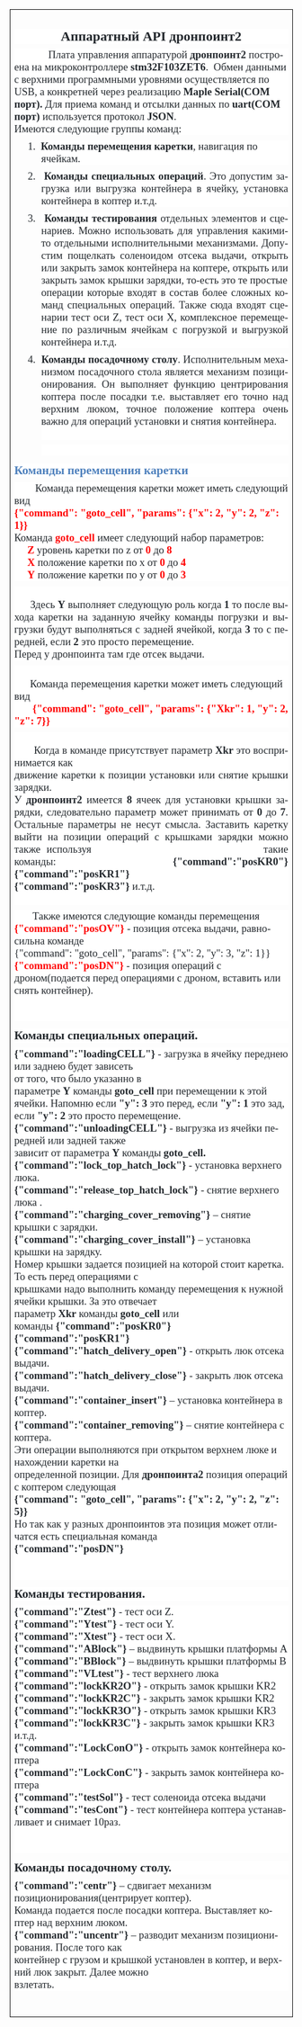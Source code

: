 <html xmlns:v="urn:schemas-microsoft-com:vml"
xmlns:o="urn:schemas-microsoft-com:office:office"
xmlns:w="urn:schemas-microsoft-com:office:word"
xmlns:m="http://schemas.microsoft.com/office/2004/12/omml"
xmlns="http://www.w3.org/TR/REC-html40">

<head>
<meta http-equiv=Content-Type content="text/html; charset=windows-1251">
<meta name=ProgId content=Word.Document>
<meta name=Generator content="Microsoft Word 12">
<meta name=Originator content="Microsoft Word 12">
<link rel=File-List href="tabl1.files/filelist.xml">
<!--[if gte mso 9]><xml>
 <o:DocumentProperties>
  <o:Author>BOBX</o:Author>
  <o:LastAuthor>BOBX</o:LastAuthor>
  <o:Revision>2</o:Revision>
  <o:TotalTime>27</o:TotalTime>
  <o:Created>2021-04-05T11:09:00Z</o:Created>
  <o:LastSaved>2021-04-05T11:09:00Z</o:LastSaved>
  <o:Pages>2</o:Pages>
  <o:Words>804</o:Words>
  <o:Characters>4583</o:Characters>
  <o:Lines>38</o:Lines>
  <o:Paragraphs>10</o:Paragraphs>
  <o:CharactersWithSpaces>5377</o:CharactersWithSpaces>
  <o:Version>12.00</o:Version>
 </o:DocumentProperties>
</xml><![endif]-->
<link rel=themeData href="tabl1.files/themedata.thmx">
<link rel=colorSchemeMapping href="tabl1.files/colorschememapping.xml">
<!--[if gte mso 9]><xml>
 <w:WordDocument>
  <w:TrackMoves>false</w:TrackMoves>
  <w:TrackFormatting/>
  <w:PunctuationKerning/>
  <w:ValidateAgainstSchemas/>
  <w:SaveIfXMLInvalid>false</w:SaveIfXMLInvalid>
  <w:IgnoreMixedContent>false</w:IgnoreMixedContent>
  <w:AlwaysShowPlaceholderText>false</w:AlwaysShowPlaceholderText>
  <w:DoNotPromoteQF/>
  <w:LidThemeOther>RU</w:LidThemeOther>
  <w:LidThemeAsian>X-NONE</w:LidThemeAsian>
  <w:LidThemeComplexScript>X-NONE</w:LidThemeComplexScript>
  <w:Compatibility>
   <w:BreakWrappedTables/>
   <w:SnapToGridInCell/>
   <w:WrapTextWithPunct/>
   <w:UseAsianBreakRules/>
   <w:DontGrowAutofit/>
   <w:SplitPgBreakAndParaMark/>
   <w:DontVertAlignCellWithSp/>
   <w:DontBreakConstrainedForcedTables/>
   <w:DontVertAlignInTxbx/>
   <w:Word11KerningPairs/>
   <w:CachedColBalance/>
  </w:Compatibility>
  <m:mathPr>
   <m:mathFont m:val="Cambria Math"/>
   <m:brkBin m:val="before"/>
   <m:brkBinSub m:val="&#45;-"/>
   <m:smallFrac m:val="off"/>
   <m:dispDef/>
   <m:lMargin m:val="0"/>
   <m:rMargin m:val="0"/>
   <m:defJc m:val="centerGroup"/>
   <m:wrapIndent m:val="1440"/>
   <m:intLim m:val="subSup"/>
   <m:naryLim m:val="undOvr"/>
  </m:mathPr></w:WordDocument>
</xml><![endif]--><!--[if gte mso 9]><xml>
 <w:LatentStyles DefLockedState="false" DefUnhideWhenUsed="true"
  DefSemiHidden="true" DefQFormat="false" DefPriority="99"
  LatentStyleCount="267">
  <w:LsdException Locked="false" Priority="0" SemiHidden="false"
   UnhideWhenUsed="false" QFormat="true" Name="Normal"/>
  <w:LsdException Locked="false" Priority="9" SemiHidden="false"
   UnhideWhenUsed="false" QFormat="true" Name="heading 1"/>
  <w:LsdException Locked="false" Priority="9" QFormat="true" Name="heading 2"/>
  <w:LsdException Locked="false" Priority="9" QFormat="true" Name="heading 3"/>
  <w:LsdException Locked="false" Priority="9" QFormat="true" Name="heading 4"/>
  <w:LsdException Locked="false" Priority="9" QFormat="true" Name="heading 5"/>
  <w:LsdException Locked="false" Priority="9" QFormat="true" Name="heading 6"/>
  <w:LsdException Locked="false" Priority="9" QFormat="true" Name="heading 7"/>
  <w:LsdException Locked="false" Priority="9" QFormat="true" Name="heading 8"/>
  <w:LsdException Locked="false" Priority="9" QFormat="true" Name="heading 9"/>
  <w:LsdException Locked="false" Priority="39" Name="toc 1"/>
  <w:LsdException Locked="false" Priority="39" Name="toc 2"/>
  <w:LsdException Locked="false" Priority="39" Name="toc 3"/>
  <w:LsdException Locked="false" Priority="39" Name="toc 4"/>
  <w:LsdException Locked="false" Priority="39" Name="toc 5"/>
  <w:LsdException Locked="false" Priority="39" Name="toc 6"/>
  <w:LsdException Locked="false" Priority="39" Name="toc 7"/>
  <w:LsdException Locked="false" Priority="39" Name="toc 8"/>
  <w:LsdException Locked="false" Priority="39" Name="toc 9"/>
  <w:LsdException Locked="false" Priority="35" QFormat="true" Name="caption"/>
  <w:LsdException Locked="false" Priority="10" SemiHidden="false"
   UnhideWhenUsed="false" QFormat="true" Name="Title"/>
  <w:LsdException Locked="false" Priority="1" Name="Default Paragraph Font"/>
  <w:LsdException Locked="false" Priority="11" SemiHidden="false"
   UnhideWhenUsed="false" QFormat="true" Name="Subtitle"/>
  <w:LsdException Locked="false" Priority="22" SemiHidden="false"
   UnhideWhenUsed="false" QFormat="true" Name="Strong"/>
  <w:LsdException Locked="false" Priority="20" SemiHidden="false"
   UnhideWhenUsed="false" QFormat="true" Name="Emphasis"/>
  <w:LsdException Locked="false" Priority="59" SemiHidden="false"
   UnhideWhenUsed="false" Name="Table Grid"/>
  <w:LsdException Locked="false" UnhideWhenUsed="false" Name="Placeholder Text"/>
  <w:LsdException Locked="false" Priority="1" SemiHidden="false"
   UnhideWhenUsed="false" QFormat="true" Name="No Spacing"/>
  <w:LsdException Locked="false" Priority="60" SemiHidden="false"
   UnhideWhenUsed="false" Name="Light Shading"/>
  <w:LsdException Locked="false" Priority="61" SemiHidden="false"
   UnhideWhenUsed="false" Name="Light List"/>
  <w:LsdException Locked="false" Priority="62" SemiHidden="false"
   UnhideWhenUsed="false" Name="Light Grid"/>
  <w:LsdException Locked="false" Priority="63" SemiHidden="false"
   UnhideWhenUsed="false" Name="Medium Shading 1"/>
  <w:LsdException Locked="false" Priority="64" SemiHidden="false"
   UnhideWhenUsed="false" Name="Medium Shading 2"/>
  <w:LsdException Locked="false" Priority="65" SemiHidden="false"
   UnhideWhenUsed="false" Name="Medium List 1"/>
  <w:LsdException Locked="false" Priority="66" SemiHidden="false"
   UnhideWhenUsed="false" Name="Medium List 2"/>
  <w:LsdException Locked="false" Priority="67" SemiHidden="false"
   UnhideWhenUsed="false" Name="Medium Grid 1"/>
  <w:LsdException Locked="false" Priority="68" SemiHidden="false"
   UnhideWhenUsed="false" Name="Medium Grid 2"/>
  <w:LsdException Locked="false" Priority="69" SemiHidden="false"
   UnhideWhenUsed="false" Name="Medium Grid 3"/>
  <w:LsdException Locked="false" Priority="70" SemiHidden="false"
   UnhideWhenUsed="false" Name="Dark List"/>
  <w:LsdException Locked="false" Priority="71" SemiHidden="false"
   UnhideWhenUsed="false" Name="Colorful Shading"/>
  <w:LsdException Locked="false" Priority="72" SemiHidden="false"
   UnhideWhenUsed="false" Name="Colorful List"/>
  <w:LsdException Locked="false" Priority="73" SemiHidden="false"
   UnhideWhenUsed="false" Name="Colorful Grid"/>
  <w:LsdException Locked="false" Priority="60" SemiHidden="false"
   UnhideWhenUsed="false" Name="Light Shading Accent 1"/>
  <w:LsdException Locked="false" Priority="61" SemiHidden="false"
   UnhideWhenUsed="false" Name="Light List Accent 1"/>
  <w:LsdException Locked="false" Priority="62" SemiHidden="false"
   UnhideWhenUsed="false" Name="Light Grid Accent 1"/>
  <w:LsdException Locked="false" Priority="63" SemiHidden="false"
   UnhideWhenUsed="false" Name="Medium Shading 1 Accent 1"/>
  <w:LsdException Locked="false" Priority="64" SemiHidden="false"
   UnhideWhenUsed="false" Name="Medium Shading 2 Accent 1"/>
  <w:LsdException Locked="false" Priority="65" SemiHidden="false"
   UnhideWhenUsed="false" Name="Medium List 1 Accent 1"/>
  <w:LsdException Locked="false" UnhideWhenUsed="false" Name="Revision"/>
  <w:LsdException Locked="false" Priority="34" SemiHidden="false"
   UnhideWhenUsed="false" QFormat="true" Name="List Paragraph"/>
  <w:LsdException Locked="false" Priority="29" SemiHidden="false"
   UnhideWhenUsed="false" QFormat="true" Name="Quote"/>
  <w:LsdException Locked="false" Priority="30" SemiHidden="false"
   UnhideWhenUsed="false" QFormat="true" Name="Intense Quote"/>
  <w:LsdException Locked="false" Priority="66" SemiHidden="false"
   UnhideWhenUsed="false" Name="Medium List 2 Accent 1"/>
  <w:LsdException Locked="false" Priority="67" SemiHidden="false"
   UnhideWhenUsed="false" Name="Medium Grid 1 Accent 1"/>
  <w:LsdException Locked="false" Priority="68" SemiHidden="false"
   UnhideWhenUsed="false" Name="Medium Grid 2 Accent 1"/>
  <w:LsdException Locked="false" Priority="69" SemiHidden="false"
   UnhideWhenUsed="false" Name="Medium Grid 3 Accent 1"/>
  <w:LsdException Locked="false" Priority="70" SemiHidden="false"
   UnhideWhenUsed="false" Name="Dark List Accent 1"/>
  <w:LsdException Locked="false" Priority="71" SemiHidden="false"
   UnhideWhenUsed="false" Name="Colorful Shading Accent 1"/>
  <w:LsdException Locked="false" Priority="72" SemiHidden="false"
   UnhideWhenUsed="false" Name="Colorful List Accent 1"/>
  <w:LsdException Locked="false" Priority="73" SemiHidden="false"
   UnhideWhenUsed="false" Name="Colorful Grid Accent 1"/>
  <w:LsdException Locked="false" Priority="60" SemiHidden="false"
   UnhideWhenUsed="false" Name="Light Shading Accent 2"/>
  <w:LsdException Locked="false" Priority="61" SemiHidden="false"
   UnhideWhenUsed="false" Name="Light List Accent 2"/>
  <w:LsdException Locked="false" Priority="62" SemiHidden="false"
   UnhideWhenUsed="false" Name="Light Grid Accent 2"/>
  <w:LsdException Locked="false" Priority="63" SemiHidden="false"
   UnhideWhenUsed="false" Name="Medium Shading 1 Accent 2"/>
  <w:LsdException Locked="false" Priority="64" SemiHidden="false"
   UnhideWhenUsed="false" Name="Medium Shading 2 Accent 2"/>
  <w:LsdException Locked="false" Priority="65" SemiHidden="false"
   UnhideWhenUsed="false" Name="Medium List 1 Accent 2"/>
  <w:LsdException Locked="false" Priority="66" SemiHidden="false"
   UnhideWhenUsed="false" Name="Medium List 2 Accent 2"/>
  <w:LsdException Locked="false" Priority="67" SemiHidden="false"
   UnhideWhenUsed="false" Name="Medium Grid 1 Accent 2"/>
  <w:LsdException Locked="false" Priority="68" SemiHidden="false"
   UnhideWhenUsed="false" Name="Medium Grid 2 Accent 2"/>
  <w:LsdException Locked="false" Priority="69" SemiHidden="false"
   UnhideWhenUsed="false" Name="Medium Grid 3 Accent 2"/>
  <w:LsdException Locked="false" Priority="70" SemiHidden="false"
   UnhideWhenUsed="false" Name="Dark List Accent 2"/>
  <w:LsdException Locked="false" Priority="71" SemiHidden="false"
   UnhideWhenUsed="false" Name="Colorful Shading Accent 2"/>
  <w:LsdException Locked="false" Priority="72" SemiHidden="false"
   UnhideWhenUsed="false" Name="Colorful List Accent 2"/>
  <w:LsdException Locked="false" Priority="73" SemiHidden="false"
   UnhideWhenUsed="false" Name="Colorful Grid Accent 2"/>
  <w:LsdException Locked="false" Priority="60" SemiHidden="false"
   UnhideWhenUsed="false" Name="Light Shading Accent 3"/>
  <w:LsdException Locked="false" Priority="61" SemiHidden="false"
   UnhideWhenUsed="false" Name="Light List Accent 3"/>
  <w:LsdException Locked="false" Priority="62" SemiHidden="false"
   UnhideWhenUsed="false" Name="Light Grid Accent 3"/>
  <w:LsdException Locked="false" Priority="63" SemiHidden="false"
   UnhideWhenUsed="false" Name="Medium Shading 1 Accent 3"/>
  <w:LsdException Locked="false" Priority="64" SemiHidden="false"
   UnhideWhenUsed="false" Name="Medium Shading 2 Accent 3"/>
  <w:LsdException Locked="false" Priority="65" SemiHidden="false"
   UnhideWhenUsed="false" Name="Medium List 1 Accent 3"/>
  <w:LsdException Locked="false" Priority="66" SemiHidden="false"
   UnhideWhenUsed="false" Name="Medium List 2 Accent 3"/>
  <w:LsdException Locked="false" Priority="67" SemiHidden="false"
   UnhideWhenUsed="false" Name="Medium Grid 1 Accent 3"/>
  <w:LsdException Locked="false" Priority="68" SemiHidden="false"
   UnhideWhenUsed="false" Name="Medium Grid 2 Accent 3"/>
  <w:LsdException Locked="false" Priority="69" SemiHidden="false"
   UnhideWhenUsed="false" Name="Medium Grid 3 Accent 3"/>
  <w:LsdException Locked="false" Priority="70" SemiHidden="false"
   UnhideWhenUsed="false" Name="Dark List Accent 3"/>
  <w:LsdException Locked="false" Priority="71" SemiHidden="false"
   UnhideWhenUsed="false" Name="Colorful Shading Accent 3"/>
  <w:LsdException Locked="false" Priority="72" SemiHidden="false"
   UnhideWhenUsed="false" Name="Colorful List Accent 3"/>
  <w:LsdException Locked="false" Priority="73" SemiHidden="false"
   UnhideWhenUsed="false" Name="Colorful Grid Accent 3"/>
  <w:LsdException Locked="false" Priority="60" SemiHidden="false"
   UnhideWhenUsed="false" Name="Light Shading Accent 4"/>
  <w:LsdException Locked="false" Priority="61" SemiHidden="false"
   UnhideWhenUsed="false" Name="Light List Accent 4"/>
  <w:LsdException Locked="false" Priority="62" SemiHidden="false"
   UnhideWhenUsed="false" Name="Light Grid Accent 4"/>
  <w:LsdException Locked="false" Priority="63" SemiHidden="false"
   UnhideWhenUsed="false" Name="Medium Shading 1 Accent 4"/>
  <w:LsdException Locked="false" Priority="64" SemiHidden="false"
   UnhideWhenUsed="false" Name="Medium Shading 2 Accent 4"/>
  <w:LsdException Locked="false" Priority="65" SemiHidden="false"
   UnhideWhenUsed="false" Name="Medium List 1 Accent 4"/>
  <w:LsdException Locked="false" Priority="66" SemiHidden="false"
   UnhideWhenUsed="false" Name="Medium List 2 Accent 4"/>
  <w:LsdException Locked="false" Priority="67" SemiHidden="false"
   UnhideWhenUsed="false" Name="Medium Grid 1 Accent 4"/>
  <w:LsdException Locked="false" Priority="68" SemiHidden="false"
   UnhideWhenUsed="false" Name="Medium Grid 2 Accent 4"/>
  <w:LsdException Locked="false" Priority="69" SemiHidden="false"
   UnhideWhenUsed="false" Name="Medium Grid 3 Accent 4"/>
  <w:LsdException Locked="false" Priority="70" SemiHidden="false"
   UnhideWhenUsed="false" Name="Dark List Accent 4"/>
  <w:LsdException Locked="false" Priority="71" SemiHidden="false"
   UnhideWhenUsed="false" Name="Colorful Shading Accent 4"/>
  <w:LsdException Locked="false" Priority="72" SemiHidden="false"
   UnhideWhenUsed="false" Name="Colorful List Accent 4"/>
  <w:LsdException Locked="false" Priority="73" SemiHidden="false"
   UnhideWhenUsed="false" Name="Colorful Grid Accent 4"/>
  <w:LsdException Locked="false" Priority="60" SemiHidden="false"
   UnhideWhenUsed="false" Name="Light Shading Accent 5"/>
  <w:LsdException Locked="false" Priority="61" SemiHidden="false"
   UnhideWhenUsed="false" Name="Light List Accent 5"/>
  <w:LsdException Locked="false" Priority="62" SemiHidden="false"
   UnhideWhenUsed="false" Name="Light Grid Accent 5"/>
  <w:LsdException Locked="false" Priority="63" SemiHidden="false"
   UnhideWhenUsed="false" Name="Medium Shading 1 Accent 5"/>
  <w:LsdException Locked="false" Priority="64" SemiHidden="false"
   UnhideWhenUsed="false" Name="Medium Shading 2 Accent 5"/>
  <w:LsdException Locked="false" Priority="65" SemiHidden="false"
   UnhideWhenUsed="false" Name="Medium List 1 Accent 5"/>
  <w:LsdException Locked="false" Priority="66" SemiHidden="false"
   UnhideWhenUsed="false" Name="Medium List 2 Accent 5"/>
  <w:LsdException Locked="false" Priority="67" SemiHidden="false"
   UnhideWhenUsed="false" Name="Medium Grid 1 Accent 5"/>
  <w:LsdException Locked="false" Priority="68" SemiHidden="false"
   UnhideWhenUsed="false" Name="Medium Grid 2 Accent 5"/>
  <w:LsdException Locked="false" Priority="69" SemiHidden="false"
   UnhideWhenUsed="false" Name="Medium Grid 3 Accent 5"/>
  <w:LsdException Locked="false" Priority="70" SemiHidden="false"
   UnhideWhenUsed="false" Name="Dark List Accent 5"/>
  <w:LsdException Locked="false" Priority="71" SemiHidden="false"
   UnhideWhenUsed="false" Name="Colorful Shading Accent 5"/>
  <w:LsdException Locked="false" Priority="72" SemiHidden="false"
   UnhideWhenUsed="false" Name="Colorful List Accent 5"/>
  <w:LsdException Locked="false" Priority="73" SemiHidden="false"
   UnhideWhenUsed="false" Name="Colorful Grid Accent 5"/>
  <w:LsdException Locked="false" Priority="60" SemiHidden="false"
   UnhideWhenUsed="false" Name="Light Shading Accent 6"/>
  <w:LsdException Locked="false" Priority="61" SemiHidden="false"
   UnhideWhenUsed="false" Name="Light List Accent 6"/>
  <w:LsdException Locked="false" Priority="62" SemiHidden="false"
   UnhideWhenUsed="false" Name="Light Grid Accent 6"/>
  <w:LsdException Locked="false" Priority="63" SemiHidden="false"
   UnhideWhenUsed="false" Name="Medium Shading 1 Accent 6"/>
  <w:LsdException Locked="false" Priority="64" SemiHidden="false"
   UnhideWhenUsed="false" Name="Medium Shading 2 Accent 6"/>
  <w:LsdException Locked="false" Priority="65" SemiHidden="false"
   UnhideWhenUsed="false" Name="Medium List 1 Accent 6"/>
  <w:LsdException Locked="false" Priority="66" SemiHidden="false"
   UnhideWhenUsed="false" Name="Medium List 2 Accent 6"/>
  <w:LsdException Locked="false" Priority="67" SemiHidden="false"
   UnhideWhenUsed="false" Name="Medium Grid 1 Accent 6"/>
  <w:LsdException Locked="false" Priority="68" SemiHidden="false"
   UnhideWhenUsed="false" Name="Medium Grid 2 Accent 6"/>
  <w:LsdException Locked="false" Priority="69" SemiHidden="false"
   UnhideWhenUsed="false" Name="Medium Grid 3 Accent 6"/>
  <w:LsdException Locked="false" Priority="70" SemiHidden="false"
   UnhideWhenUsed="false" Name="Dark List Accent 6"/>
  <w:LsdException Locked="false" Priority="71" SemiHidden="false"
   UnhideWhenUsed="false" Name="Colorful Shading Accent 6"/>
  <w:LsdException Locked="false" Priority="72" SemiHidden="false"
   UnhideWhenUsed="false" Name="Colorful List Accent 6"/>
  <w:LsdException Locked="false" Priority="73" SemiHidden="false"
   UnhideWhenUsed="false" Name="Colorful Grid Accent 6"/>
  <w:LsdException Locked="false" Priority="19" SemiHidden="false"
   UnhideWhenUsed="false" QFormat="true" Name="Subtle Emphasis"/>
  <w:LsdException Locked="false" Priority="21" SemiHidden="false"
   UnhideWhenUsed="false" QFormat="true" Name="Intense Emphasis"/>
  <w:LsdException Locked="false" Priority="31" SemiHidden="false"
   UnhideWhenUsed="false" QFormat="true" Name="Subtle Reference"/>
  <w:LsdException Locked="false" Priority="32" SemiHidden="false"
   UnhideWhenUsed="false" QFormat="true" Name="Intense Reference"/>
  <w:LsdException Locked="false" Priority="33" SemiHidden="false"
   UnhideWhenUsed="false" QFormat="true" Name="Book Title"/>
  <w:LsdException Locked="false" Priority="37" Name="Bibliography"/>
  <w:LsdException Locked="false" Priority="39" QFormat="true" Name="TOC Heading"/>
 </w:LatentStyles>
</xml><![endif]-->
<style>
<!--
 /* Font Definitions */
 @font-face
	{font-family:"Cambria Math";
	panose-1:2 4 5 3 5 4 6 3 2 4;
	mso-font-charset:204;
	mso-generic-font-family:roman;
	mso-font-pitch:variable;
	mso-font-signature:-536870145 1107305727 0 0 415 0;}
@font-face
	{font-family:Calibri;
	panose-1:2 15 5 2 2 2 4 3 2 4;
	mso-font-charset:204;
	mso-generic-font-family:swiss;
	mso-font-pitch:variable;
	mso-font-signature:-536870145 1073786111 1 0 415 0;}
@font-face
	{font-family:"Segoe UI";
	panose-1:2 11 5 2 4 2 4 2 2 3;
	mso-font-charset:204;
	mso-generic-font-family:swiss;
	mso-font-pitch:variable;
	mso-font-signature:-520084737 -1073683329 41 0 479 0;}
@font-face
	{font-family:"Calibri Light";
	panose-1:2 15 3 2 2 2 4 3 2 4;
	mso-font-charset:204;
	mso-generic-font-family:swiss;
	mso-font-pitch:variable;
	mso-font-signature:-1610611985 1073750139 0 0 415 0;}
 /* Style Definitions */
 p.MsoNormal, li.MsoNormal, div.MsoNormal
	{mso-style-unhide:no;
	mso-style-qformat:yes;
	mso-style-parent:"";
	margin-top:0cm;
	margin-right:0cm;
	margin-bottom:10.0pt;
	margin-left:0cm;
	line-height:115%;
	mso-pagination:widow-orphan;
	font-size:11.0pt;
	font-family:"Calibri","sans-serif";
	mso-ascii-font-family:Calibri;
	mso-ascii-theme-font:minor-latin;
	mso-fareast-font-family:Calibri;
	mso-fareast-theme-font:minor-latin;
	mso-hansi-font-family:Calibri;
	mso-hansi-theme-font:minor-latin;
	mso-bidi-font-family:"Times New Roman";
	mso-bidi-theme-font:minor-bidi;
	mso-fareast-language:EN-US;}
h2
	{mso-style-priority:9;
	mso-style-unhide:no;
	mso-style-qformat:yes;
	mso-style-link:"Заголовок 2 Знак";
	mso-margin-top-alt:auto;
	margin-right:0cm;
	mso-margin-bottom-alt:auto;
	margin-left:0cm;
	mso-pagination:widow-orphan;
	mso-outline-level:2;
	font-size:18.0pt;
	font-family:"Times New Roman","serif";
	mso-fareast-font-family:"Times New Roman";
	font-weight:bold;}
h3
	{mso-style-noshow:yes;
	mso-style-priority:9;
	mso-style-qformat:yes;
	mso-style-link:"Заголовок 3 Знак";
	mso-style-next:Обычный;
	margin-top:10.0pt;
	margin-right:0cm;
	margin-bottom:0cm;
	margin-left:0cm;
	margin-bottom:.0001pt;
	line-height:115%;
	mso-pagination:widow-orphan lines-together;
	page-break-after:avoid;
	mso-outline-level:3;
	font-size:11.0pt;
	font-family:"Cambria","serif";
	mso-ascii-font-family:Cambria;
	mso-ascii-theme-font:major-latin;
	mso-fareast-font-family:"Times New Roman";
	mso-fareast-theme-font:major-fareast;
	mso-hansi-font-family:Cambria;
	mso-hansi-theme-font:major-latin;
	mso-bidi-font-family:"Times New Roman";
	mso-bidi-theme-font:major-bidi;
	color:#4F81BD;
	mso-themecolor:accent1;
	mso-fareast-language:EN-US;
	font-weight:bold;}
p
	{mso-style-priority:99;
	mso-margin-top-alt:auto;
	margin-right:0cm;
	mso-margin-bottom-alt:auto;
	margin-left:0cm;
	mso-pagination:widow-orphan;
	font-size:12.0pt;
	font-family:"Times New Roman","serif";
	mso-fareast-font-family:"Times New Roman";}
span.2
	{mso-style-name:"Заголовок 2 Знак";
	mso-style-priority:9;
	mso-style-unhide:no;
	mso-style-locked:yes;
	mso-style-link:"Заголовок 2";
	mso-ansi-font-size:18.0pt;
	mso-bidi-font-size:18.0pt;
	font-family:"Times New Roman","serif";
	mso-ascii-font-family:"Times New Roman";
	mso-fareast-font-family:"Times New Roman";
	mso-hansi-font-family:"Times New Roman";
	mso-bidi-font-family:"Times New Roman";
	mso-fareast-language:RU;
	font-weight:bold;}
span.3
	{mso-style-name:"Заголовок 3 Знак";
	mso-style-noshow:yes;
	mso-style-priority:9;
	mso-style-unhide:no;
	mso-style-locked:yes;
	mso-style-link:"Заголовок 3";
	font-family:"Cambria","serif";
	mso-ascii-font-family:Cambria;
	mso-ascii-theme-font:major-latin;
	mso-fareast-font-family:"Times New Roman";
	mso-fareast-theme-font:major-fareast;
	mso-hansi-font-family:Cambria;
	mso-hansi-theme-font:major-latin;
	mso-bidi-font-family:"Times New Roman";
	mso-bidi-theme-font:major-bidi;
	color:#4F81BD;
	mso-themecolor:accent1;
	font-weight:bold;}
.MsoChpDefault
	{mso-style-type:export-only;
	mso-default-props:yes;
	mso-ascii-font-family:Calibri;
	mso-ascii-theme-font:minor-latin;
	mso-fareast-font-family:Calibri;
	mso-fareast-theme-font:minor-latin;
	mso-hansi-font-family:Calibri;
	mso-hansi-theme-font:minor-latin;
	mso-bidi-font-family:"Times New Roman";
	mso-bidi-theme-font:minor-bidi;
	mso-fareast-language:EN-US;}
.MsoPapDefault
	{mso-style-type:export-only;
	margin-bottom:10.0pt;
	line-height:115%;}
@page Section1
	{size:595.3pt 841.9pt;
	margin:14.2pt 14.2pt 14.2pt 14.2pt;
	mso-header-margin:35.45pt;
	mso-footer-margin:35.45pt;
	mso-paper-source:0;}
div.Section1
	{page:Section1;}
 /* List Definitions */
 @list l0
	{mso-list-id:480273959;
	mso-list-template-ids:-1887163578;}
@list l0:level1
	{mso-level-tab-stop:36.0pt;
	mso-level-number-position:left;
	text-indent:-18.0pt;}
@list l1
	{mso-list-id:1903176266;
	mso-list-template-ids:403056146;}
ol
	{margin-bottom:0cm;}
ul
	{margin-bottom:0cm;}
-->
</style>
<!--[if gte mso 10]>
<style>
 /* Style Definitions */
 table.MsoNormalTable
	{mso-style-name:"Обычная таблица";
	mso-tstyle-rowband-size:0;
	mso-tstyle-colband-size:0;
	mso-style-noshow:yes;
	mso-style-priority:99;
	mso-style-qformat:yes;
	mso-style-parent:"";
	mso-padding-alt:0cm 5.4pt 0cm 5.4pt;
	mso-para-margin-top:0cm;
	mso-para-margin-right:0cm;
	mso-para-margin-bottom:10.0pt;
	mso-para-margin-left:0cm;
	line-height:115%;
	mso-pagination:widow-orphan;
	font-size:11.0pt;
	font-family:"Calibri","sans-serif";
	mso-ascii-font-family:Calibri;
	mso-ascii-theme-font:minor-latin;
	mso-hansi-font-family:Calibri;
	mso-hansi-theme-font:minor-latin;
	mso-fareast-language:EN-US;}
</style>
<![endif]--><!--[if gte mso 9]><xml>
 <o:shapedefaults v:ext="edit" spidmax="3074"/>
</xml><![endif]--><!--[if gte mso 9]><xml>
 <o:shapelayout v:ext="edit">
  <o:idmap v:ext="edit" data="1"/>
 </o:shapelayout></xml><![endif]-->
</head>

<body lang=RU style='tab-interval:35.4pt'>

<div class=Section1>

<table class=MsoNormalTable border=1 cellspacing=0 cellpadding=0
 style='margin-left:11.05pt;border-collapse:collapse;border:none;mso-border-alt:
 solid windowtext .5pt;mso-padding-alt:0cm 5.4pt 0cm 5.4pt;mso-border-insideh:
 .5pt solid windowtext;mso-border-insidev:.5pt solid windowtext'>
 <tr style='mso-yfti-irow:0;mso-yfti-firstrow:yes;mso-yfti-lastrow:yes;
  height:682.35pt'>
  <td width=737 valign=top style='width:442.25pt;border:solid windowtext 1.0pt;
  mso-border-alt:solid windowtext .5pt;padding:0cm 5.4pt 0cm 5.4pt;height:682.35pt'>
  <h2 align=center style='margin-bottom:6.6pt;text-align:center;background:
  white'><span style='font-family:"Calibri Light","sans-serif";mso-bidi-font-family:
  "Segoe UI";color:#24292E'>Аппаратный API дронпоинт2<o:p></o:p></span></h2>
  <p style='margin-top:0cm;margin-right:0cm;margin-bottom:6.6pt;margin-left:
  0cm;text-align:justify;background:white;box-sizing: border-box;font-variant-ligatures: normal;
  font-variant-caps: normal;orphans: 2;text-align:start;widows: 2;-webkit-text-stroke-width: 0px;
  text-decoration-thickness: initial;text-decoration-style: initial;text-decoration-color: initial;
  word-spacing:0px'><span style='font-size:14.0pt;font-family:"Calibri Light","sans-serif";
  mso-bidi-font-family:"Segoe UI";color:#24292E'><span
  style='mso-spacerun:yes'>             </span>Плата управления аппаратурой&nbsp;<strong
  style='box-sizing: border-box'><span style='font-family:"Calibri Light","sans-serif";
  mso-bidi-font-family:"Segoe UI"'>дронпоинт2</span></strong>&nbsp;построена на
  микроконтроллере <strong><span style='font-family:"Calibri Light","sans-serif";
  mso-bidi-font-family:"Segoe UI"'>stm32F103ZET6</span></strong>. <span
  style='mso-spacerun:yes'> </span>Обмен данными с верхними программными
  уровнями осуществляется по USB, а конкретней через реализацию&nbsp;<strong
  style='box-sizing: border-box'><span style='font-family:"Calibri Light","sans-serif";
  mso-bidi-font-family:"Segoe UI"'>Maple Serial(COM порт).</span></strong>&nbsp;Для
  приема команд и отсылки данных по&nbsp;<strong style='box-sizing: border-box'><span
  style='font-family:"Calibri Light","sans-serif";mso-bidi-font-family:"Segoe UI"'>uart(COM
  порт)</span></strong>&nbsp;используется протокол&nbsp;<strong
  style='box-sizing: border-box'><span style='font-family:"Calibri Light","sans-serif";
  mso-bidi-font-family:"Segoe UI"'>JSON</span></strong>.<br style='box-sizing: border-box'>
  Имеются следующие группы команд:<o:p></o:p></span></p>
  <p style='margin-top:6.6pt;margin-right:0cm;margin-bottom:6.6pt;margin-left:
  36.0pt;text-indent:-18.0pt;mso-list:l1 level1 lfo2;tab-stops:list 36.0pt;
  background:white;box-sizing: border-box'><![if !supportLists]><span
  style='font-size:14.0pt;font-family:"Calibri Light","sans-serif";mso-fareast-font-family:
  "Calibri Light";mso-bidi-font-family:"Calibri Light";color:#24292E'><span
  style='mso-list:Ignore'>1.<span style='font:7.0pt "Times New Roman"'>&nbsp;&nbsp;&nbsp;
  </span></span></span><![endif]><strong style='box-sizing: border-box'><span
  style='font-size:14.0pt;font-family:"Calibri Light","sans-serif";mso-bidi-font-family:
  "Segoe UI";color:#24292E'>Команды перемещения каретки</span></strong><span
  style='font-size:14.0pt;font-family:"Calibri Light","sans-serif";mso-bidi-font-family:
  "Segoe UI";color:#24292E'>, навигация по ячейкам.<o:p></o:p></span></p>
  <p style='margin-top:6.6pt;margin-right:0cm;margin-bottom:6.6pt;margin-left:
  36.0pt;text-align:justify;text-indent:-18.0pt;mso-list:l1 level1 lfo2;
  tab-stops:list 36.0pt;background:white;box-sizing: border-box'><![if !supportLists]><span
  style='font-size:14.0pt;font-family:"Calibri Light","sans-serif";mso-fareast-font-family:
  "Calibri Light";mso-bidi-font-family:"Calibri Light";color:#24292E'><span
  style='mso-list:Ignore'>2.<span style='font:7.0pt "Times New Roman"'>&nbsp;&nbsp;&nbsp;
  </span></span></span><![endif]><strong style='box-sizing: border-box'><span
  style='font-size:14.0pt;font-family:"Calibri Light","sans-serif";mso-bidi-font-family:
  "Segoe UI";color:#24292E'>Команды специальных операций</span></strong><span
  style='font-size:14.0pt;font-family:"Calibri Light","sans-serif";mso-bidi-font-family:
  "Segoe UI";color:#24292E'>. Это допустим загрузка или выгрузка контейнера в ячейку,
  установка контейнера в коптер и.т.д.<o:p></o:p></span></p>
  <p style='margin-top:6.6pt;margin-right:0cm;margin-bottom:6.6pt;margin-left:
  36.0pt;text-align:justify;text-indent:-18.0pt;mso-list:l1 level1 lfo2;
  tab-stops:list 36.0pt;background:white;box-sizing: border-box'><![if !supportLists]><span
  style='font-size:14.0pt;font-family:"Calibri Light","sans-serif";mso-fareast-font-family:
  "Calibri Light";mso-bidi-font-family:"Calibri Light";color:#24292E'><span
  style='mso-list:Ignore'>3.<span style='font:7.0pt "Times New Roman"'>&nbsp;&nbsp;&nbsp;
  </span></span></span><![endif]><strong style='box-sizing: border-box'><span
  style='font-size:14.0pt;font-family:"Calibri Light","sans-serif";mso-bidi-font-family:
  "Segoe UI";color:#24292E'>Команды тестирования</span></strong><span
  style='font-size:14.0pt;font-family:"Calibri Light","sans-serif";mso-bidi-font-family:
  "Segoe UI";color:#24292E'>&nbsp;отдельных элементов и сценариев. Можно
  использовать для управления какими-то отдельными исполнительными механизмами.
  Допустим пощелкать соленоидом отсека выдачи, открыть или закрыть замок
  контейнера на коптере, открыть или закрыть замок крышки зарядки, то-есть это
  те простые<br style='box-sizing: border-box'>
  операции которые входят в состав более сложных команд специальных операций. Также
  сюда входят сценарии тест оси Z, тест оси X, комплексное перемещение по различным
  ячейкам с погрузкой и выгрузкой контейнера и.т.д.<o:p></o:p></span></p>
  <p style='margin-top:6.6pt;margin-right:0cm;margin-bottom:6.6pt;margin-left:
  36.0pt;text-align:justify;text-indent:-18.0pt;mso-list:l1 level1 lfo2;
  tab-stops:list 36.0pt;background:white;box-sizing: border-box'><![if !supportLists]><span
  style='font-size:14.0pt;font-family:"Calibri Light","sans-serif";mso-fareast-font-family:
  "Calibri Light";mso-bidi-font-family:"Calibri Light";color:#24292E'><span
  style='mso-list:Ignore'>4.<span style='font:7.0pt "Times New Roman"'>&nbsp;&nbsp;&nbsp;
  </span></span></span><![endif]><strong style='box-sizing: border-box'><span
  style='font-size:14.0pt;font-family:"Calibri Light","sans-serif";mso-bidi-font-family:
  "Segoe UI";color:#24292E'>Команды посадочному столу</span></strong><span
  style='font-size:14.0pt;font-family:"Calibri Light","sans-serif";mso-bidi-font-family:
  "Segoe UI";color:#24292E'>. Исполнительным механизмом посадочного стола является
  механизм позиционирования. Он выполняет функцию центрирования коптера после
  посадки т.е. выставляет его точно над верхним люком, точное положение коптера
  очень важно для операций установки и снятия контейнера.<br style='mso-special-character:
  line-break;box-sizing: border-box'>
  <![if !supportLineBreakNewLine]><br style='mso-special-character:line-break'>
  <![endif]><o:p></o:p></span></p>
  <p align=center style='margin-top:6.6pt;margin-right:0cm;margin-bottom:6.6pt;
  margin-left:36.0pt;text-align:center;background:white;box-sizing: border-box'><span
  style='font-size:6.5pt;font-family:"Calibri Light","sans-serif";mso-bidi-font-family:
  "Segoe UI";color:#24292E'><br style='mso-special-character:line-break'>
  <![if !supportLineBreakNewLine]><br style='mso-special-character:line-break'>
  <![endif]></span><span style='font-size:16.0pt;font-family:"Calibri Light","sans-serif";
  mso-bidi-font-family:"Segoe UI";color:#24292E'><o:p></o:p></span></p>
  <h3 align=center style='margin-top:9.95pt;margin-right:0cm;margin-bottom:
  6.6pt;margin-left:0cm;text-align:center;background:white;box-sizing: border-box;
  font-variant-ligatures: normal;font-variant-caps: normal;orphans: 2;
  text-align:start;widows: 2;-webkit-text-stroke-width: 0px;text-decoration-thickness: initial;
  text-decoration-style: initial;text-decoration-color: initial;word-spacing:
  0px'><span style='font-size:16.0pt;line-height:115%;font-family:"Calibri Light","sans-serif";
  mso-bidi-font-family:"Segoe UI"'>Команды перемещения каретки<o:p></o:p></span></h3>
  <p style='margin-top:0cm;margin-right:0cm;margin-bottom:6.6pt;margin-left:
  0cm;background:white;box-sizing: border-box;font-variant-ligatures: normal;
  font-variant-caps: normal;orphans: 2;text-align:start;widows: 2;-webkit-text-stroke-width: 0px;
  text-decoration-thickness: initial;text-decoration-style: initial;text-decoration-color: initial;
  word-spacing:0px'><span style='font-size:14.0pt;font-family:"Calibri Light","sans-serif";
  mso-bidi-font-family:"Segoe UI";color:#24292E'><span
  style='mso-spacerun:yes'>        </span>Команда перемещения каретки может
  иметь следующий вид<br style='box-sizing: border-box'>
  </span><strong style='box-sizing: border-box'><span style='font-size:14.0pt;
  font-family:"Calibri Light","sans-serif";mso-bidi-font-family:"Segoe UI";
  color:red'>{&quot;command&quot;: &quot;goto_cell&quot;, &quot;params&quot;:
  {&quot;x&quot;: 2, &quot;y&quot;: 2, &quot;z&quot;: 1}}</span></strong><span
  style='font-size:14.0pt;font-family:"Calibri Light","sans-serif";mso-bidi-font-family:
  "Segoe UI";color:#24292E'><br style='box-sizing: border-box'>
  Команда&nbsp;</span><strong style='box-sizing: border-box'><span
  style='font-size:14.0pt;font-family:"Calibri Light","sans-serif";mso-bidi-font-family:
  "Segoe UI";color:red'>goto_cell</span></strong><span style='font-size:14.0pt;
  font-family:"Calibri Light","sans-serif";mso-bidi-font-family:"Segoe UI";
  color:#24292E'>&nbsp;имеет следующий набор параметров:<br style='box-sizing: border-box'>
  <strong style='box-sizing: border-box'><span style='font-family:"Calibri Light","sans-serif";
  mso-bidi-font-family:"Segoe UI"'><span style='mso-spacerun:yes'>     </span></span></strong></span><strong><span
  style='font-size:14.0pt;font-family:"Calibri Light","sans-serif";mso-bidi-font-family:
  "Segoe UI";color:red'>Z</span></strong><span style='font-size:14.0pt;
  font-family:"Calibri Light","sans-serif";mso-bidi-font-family:"Segoe UI";
  color:#24292E'>&nbsp;уровень каретки по z от&nbsp;</span><strong
  style='box-sizing: border-box'><span style='font-size:14.0pt;font-family:
  "Calibri Light","sans-serif";mso-bidi-font-family:"Segoe UI";color:red'>0</span></strong><span
  style='font-size:14.0pt;font-family:"Calibri Light","sans-serif";mso-bidi-font-family:
  "Segoe UI";color:#24292E'>&nbsp;до&nbsp;</span><strong style='box-sizing: border-box'><span
  style='font-size:14.0pt;font-family:"Calibri Light","sans-serif";mso-bidi-font-family:
  "Segoe UI";color:red'>8</span></strong><span style='font-size:14.0pt;
  font-family:"Calibri Light","sans-serif";mso-bidi-font-family:"Segoe UI";
  color:#24292E'><br style='box-sizing: border-box'>
  <strong style='box-sizing: border-box'><span style='font-family:"Calibri Light","sans-serif";
  mso-bidi-font-family:"Segoe UI"'><span style='mso-spacerun:yes'>     </span></span></strong></span><strong><span
  style='font-size:14.0pt;font-family:"Calibri Light","sans-serif";mso-bidi-font-family:
  "Segoe UI";color:red'>X</span></strong><span style='font-size:14.0pt;
  font-family:"Calibri Light","sans-serif";mso-bidi-font-family:"Segoe UI";
  color:#24292E'>&nbsp;положение каретки по x от&nbsp;</span><strong
  style='box-sizing: border-box'><span style='font-size:14.0pt;font-family:
  "Calibri Light","sans-serif";mso-bidi-font-family:"Segoe UI";color:red'>0</span></strong><span
  style='font-size:14.0pt;font-family:"Calibri Light","sans-serif";mso-bidi-font-family:
  "Segoe UI";color:#24292E'>&nbsp;до&nbsp;</span><strong style='box-sizing: border-box'><span
  style='font-size:14.0pt;font-family:"Calibri Light","sans-serif";mso-bidi-font-family:
  "Segoe UI";color:red'>4</span></strong><span style='font-size:14.0pt;
  font-family:"Calibri Light","sans-serif";mso-bidi-font-family:"Segoe UI";
  color:#24292E'><br style='box-sizing: border-box'>
  <strong style='box-sizing: border-box'><span style='font-family:"Calibri Light","sans-serif";
  mso-bidi-font-family:"Segoe UI"'><span style='mso-spacerun:yes'>     </span></span></strong></span><strong><span
  style='font-size:14.0pt;font-family:"Calibri Light","sans-serif";mso-bidi-font-family:
  "Segoe UI";color:red'>Y</span></strong><span style='font-size:14.0pt;
  font-family:"Calibri Light","sans-serif";mso-bidi-font-family:"Segoe UI";
  color:#24292E'>&nbsp;положение каретки по y от&nbsp;</span><strong
  style='box-sizing: border-box'><span style='font-size:14.0pt;font-family:
  "Calibri Light","sans-serif";mso-bidi-font-family:"Segoe UI";color:red'>0</span></strong><span
  style='font-size:14.0pt;font-family:"Calibri Light","sans-serif";mso-bidi-font-family:
  "Segoe UI";color:#24292E'>&nbsp;до&nbsp;</span><strong style='box-sizing: border-box'><span
  style='font-size:14.0pt;font-family:"Calibri Light","sans-serif";mso-bidi-font-family:
  "Segoe UI";color:red'>3</span></strong><strong><span style='font-size:14.0pt;
  font-family:"Calibri Light","sans-serif";mso-bidi-font-family:"Segoe UI";
  color:#24292E'><o:p></o:p></span></strong></p>
  <p style='margin-top:0cm;margin-right:0cm;margin-bottom:6.6pt;margin-left:
  0cm;text-align:justify;background:white'><span style='font-size:14.0pt;
  font-family:"Calibri Light","sans-serif";mso-bidi-font-family:"Segoe UI";
  color:#24292E'><br>
  <span style='mso-spacerun:yes'>      </span>Здесь&nbsp;<strong
  style='box-sizing: border-box'><span style='font-family:"Calibri Light","sans-serif";
  mso-bidi-font-family:"Segoe UI"'>Y</span></strong>&nbsp;выполняет следующую
  роль когда&nbsp;<strong style='box-sizing: border-box'><span
  style='font-family:"Calibri Light","sans-serif";mso-bidi-font-family:"Segoe UI"'>1</span></strong>&nbsp;то
  после выхода каретки на заданную ячейку команды погрузки и выгрузки будут
  выполняться с задней ячейкой, когда <strong><span style='font-family:"Calibri Light","sans-serif";
  mso-bidi-font-family:"Segoe UI"'>3</span></strong>&nbsp;то с передней, если&nbsp;<strong
  style='box-sizing: border-box'><span style='font-family:"Calibri Light","sans-serif";
  mso-bidi-font-family:"Segoe UI"'>2</span></strong>&nbsp;это просто
  перемещение.<br style='box-sizing: border-box'>
  Перед у дронпоинта там где отсек выдачи.<o:p></o:p></span></p>
  <p style='margin-top:0cm;margin-right:0cm;margin-bottom:6.6pt;margin-left:
  0cm;background:white'><span style='font-size:14.0pt;font-family:"Calibri Light","sans-serif";
  mso-bidi-font-family:"Segoe UI";color:#24292E'><br>
  <span style='mso-spacerun:yes'>      </span>Команда перемещения каретки может
  иметь следующий вид<br style='box-sizing: border-box'>
  <strong style='box-sizing: border-box'><span style='font-family:"Calibri Light","sans-serif";
  mso-bidi-font-family:"Segoe UI"'><span style='mso-spacerun:yes'>      
  </span></span></strong></span><strong><span style='font-size:14.0pt;
  font-family:"Calibri Light","sans-serif";mso-bidi-font-family:"Segoe UI";
  color:red'>{&quot;command&quot;: &quot;goto_cell&quot;, &quot;params&quot;:
  {&quot;Xkr&quot;: 1, &quot;y&quot;: 2, &quot;z&quot;: 7}}<o:p></o:p></span></strong></p>
  <p style='margin-top:0cm;margin-right:0cm;margin-bottom:6.6pt;margin-left:
  0cm;text-align:justify;background:white'><span style='font-size:14.0pt;
  font-family:"Calibri Light","sans-serif";mso-bidi-font-family:"Segoe UI";
  color:#24292E'><br>
  <span style='mso-spacerun:yes'>       </span>Когда в команде присутствует
  параметр&nbsp;<strong style='box-sizing: border-box'><span style='font-family:
  "Calibri Light","sans-serif";mso-bidi-font-family:"Segoe UI"'>Xkr</span></strong>&nbsp;это
  воспринимается как<br style='box-sizing: border-box'>
  движение каретки к позиции установки или снятие крышки зарядки.<br
  style='box-sizing: border-box'>
  У&nbsp;<strong style='box-sizing: border-box'><span style='font-family:"Calibri Light","sans-serif";
  mso-bidi-font-family:"Segoe UI"'>дронпоинт2</span></strong>&nbsp;имеется&nbsp;<strong
  style='box-sizing: border-box'><span style='font-family:"Calibri Light","sans-serif";
  mso-bidi-font-family:"Segoe UI"'>8</span></strong>&nbsp;ячеек для установки
  крышки зарядки, следовательно параметр может принимать от&nbsp;<strong
  style='box-sizing: border-box'><span style='font-family:"Calibri Light","sans-serif";
  mso-bidi-font-family:"Segoe UI"'>0</span></strong>&nbsp;до&nbsp;<strong
  style='box-sizing: border-box'><span style='font-family:"Calibri Light","sans-serif";
  mso-bidi-font-family:"Segoe UI"'>7</span></strong>. Остальные параметры не
  несут смысла. Заставить каретку выйти на позиции операций с крышками зарядки
  можно также используя<span
  style='mso-spacerun:yes'>                           </span><span
  style='mso-spacerun:yes'> </span>такие команды:&nbsp;<strong
  style='box-sizing: border-box'><span style='font-family:"Calibri Light","sans-serif";
  mso-bidi-font-family:"Segoe UI"'>{&quot;command&quot;:&quot;posKR0&quot;} {&quot;command&quot;:&quot;posKR1&quot;}</span></strong><br
  style='box-sizing: border-box'>
  <strong style='box-sizing: border-box'><span style='font-family:"Calibri Light","sans-serif";
  mso-bidi-font-family:"Segoe UI"'>{&quot;command&quot;:&quot;posKR3&quot;}</span></strong>&nbsp;и.т.д.<br
  style='mso-special-character:line-break;box-sizing: border-box'>
  <![if !supportLineBreakNewLine]><br style='mso-special-character:line-break'>
  <![endif]><o:p></o:p></span></p>
  <p style='margin-top:0cm;margin-right:0cm;margin-bottom:6.6pt;margin-left:
  0cm;background:white'><span style='font-size:14.0pt;font-family:"Calibri Light","sans-serif";
  mso-bidi-font-family:"Segoe UI";color:#24292E'><span
  style='mso-spacerun:yes'>       </span>Также имеются следующие команды
  перемещения<br style='box-sizing: border-box'>
  </span><strong style='box-sizing: border-box'><span style='font-size:14.0pt;
  font-family:"Calibri Light","sans-serif";mso-bidi-font-family:"Segoe UI";
  color:red'>{&quot;command&quot;:&quot;posOV&quot;}</span></strong><span
  style='font-size:14.0pt;font-family:"Calibri Light","sans-serif";mso-bidi-font-family:
  "Segoe UI";color:#24292E'>&nbsp;- позиция отсека выдачи, равносильна команде<br
  style='box-sizing: border-box'>
  {&quot;command&quot;: &quot;goto_cell&quot;, &quot;params&quot;:
  {&quot;x&quot;: 2, &quot;y&quot;: 3, &quot;z&quot;: 1}}<br style='box-sizing: border-box'>
  </span><strong style='box-sizing: border-box'><span style='font-size:14.0pt;
  font-family:"Calibri Light","sans-serif";mso-bidi-font-family:"Segoe UI";
  color:red'>{&quot;command&quot;:&quot;posDN&quot;}</span></strong><span
  style='font-size:14.0pt;font-family:"Calibri Light","sans-serif";mso-bidi-font-family:
  "Segoe UI";color:#24292E'>&nbsp;- позиция операций с дроном(подается перед
  операциями с дроном, вставить или снять контейнер).<br style='box-sizing: border-box'>
  <br style='mso-special-character:line-break;box-sizing: border-box'>
  <![if !supportLineBreakNewLine]><br style='mso-special-character:line-break'>
  <![endif]><o:p></o:p></span></p>
  <h3 align=center style='margin-top:9.95pt;margin-right:0cm;margin-bottom:
  6.6pt;margin-left:0cm;text-align:center;background:white;box-sizing: border-box;
  font-variant-ligatures: normal;font-variant-caps: normal;orphans: 2;
  text-align:start;widows: 2;-webkit-text-stroke-width: 0px;text-decoration-thickness: initial;
  text-decoration-style: initial;text-decoration-color: initial;word-spacing:
  0px'><span style='font-size:16.0pt;line-height:115%;font-family:"Calibri Light","sans-serif";
  mso-bidi-font-family:"Segoe UI";color:#24292E'>Команды специальных операций.<o:p></o:p></span></h3>
  <p style='margin-top:0cm;margin-right:0cm;margin-bottom:6.6pt;margin-left:
  0cm;background:white;box-sizing: border-box;font-variant-ligatures: normal;
  font-variant-caps: normal;orphans: 2;text-align:start;widows: 2;-webkit-text-stroke-width: 0px;
  text-decoration-thickness: initial;text-decoration-style: initial;text-decoration-color: initial;
  word-spacing:0px'><strong style='box-sizing: border-box'><span
  style='font-size:14.0pt;font-family:"Calibri Light","sans-serif";mso-bidi-font-family:
  "Segoe UI";color:#24292E'>{&quot;command&quot;:&quot;loadingCELL&quot;}</span></strong><span
  style='font-size:14.0pt;font-family:"Calibri Light","sans-serif";mso-bidi-font-family:
  "Segoe UI";color:#24292E'>&nbsp;- загрузка в ячейку переднею или заднею будет
  зависеть<br style='box-sizing: border-box'>
  от того, что было указанно в параметре&nbsp;<strong style='box-sizing: border-box'><span
  style='font-family:"Calibri Light","sans-serif";mso-bidi-font-family:"Segoe UI"'>Y</span></strong>&nbsp;команды&nbsp;<strong
  style='box-sizing: border-box'><span style='font-family:"Calibri Light","sans-serif";
  mso-bidi-font-family:"Segoe UI"'>goto_cell</span></strong>&nbsp;при
  перемещении к этой ячейки. Напомню если&nbsp;<strong style='box-sizing: border-box'><span
  style='font-family:"Calibri Light","sans-serif";mso-bidi-font-family:"Segoe UI"'>&quot;y&quot;:
  3</span></strong>&nbsp;это перед, если&nbsp;<strong style='box-sizing: border-box'><span
  style='font-family:"Calibri Light","sans-serif";mso-bidi-font-family:"Segoe UI"'>&quot;y&quot;:
  1</span></strong>&nbsp;это зад, если&nbsp;<strong style='box-sizing: border-box'><span
  style='font-family:"Calibri Light","sans-serif";mso-bidi-font-family:"Segoe UI"'>&quot;y&quot;:
  2</span></strong>&nbsp;это просто перемещение.<br style='box-sizing: border-box'>
  <strong style='box-sizing: border-box'><span style='font-family:"Calibri Light","sans-serif";
  mso-bidi-font-family:"Segoe UI"'>{&quot;command&quot;:&quot;unloadingCELL&quot;}</span></strong>&nbsp;-
  выгрузка из ячейки передней или задней также<br style='box-sizing: border-box'>
  зависит от параметра&nbsp;<strong style='box-sizing: border-box'><span
  style='font-family:"Calibri Light","sans-serif";mso-bidi-font-family:"Segoe UI"'>Y</span></strong>&nbsp;команды&nbsp;<strong
  style='box-sizing: border-box'><span style='font-family:"Calibri Light","sans-serif";
  mso-bidi-font-family:"Segoe UI"'>goto_cell.</span></strong><br
  style='box-sizing: border-box'>
  <strong style='box-sizing: border-box'><span style='font-family:"Calibri Light","sans-serif";
  mso-bidi-font-family:"Segoe UI"'>{&quot;command&quot;:&quot;lock_top_hatch_lock&quot;}</span></strong>&nbsp;-
  установка верхнего люка.<br style='box-sizing: border-box'>
  <strong style='box-sizing: border-box'><span style='font-family:"Calibri Light","sans-serif";
  mso-bidi-font-family:"Segoe UI"'>{&quot;command&quot;:&quot;release_top_hatch_lock&quot;}</span></strong>&nbsp;-
  снятие верхнего люка .<br style='box-sizing: border-box'>
  <strong style='box-sizing: border-box'><span style='font-family:"Calibri Light","sans-serif";
  mso-bidi-font-family:"Segoe UI"'>{&quot;command&quot;:&quot;charging_cover_removing&quot;}</span></strong>&nbsp;–
  снятие крышки с зарядки.<br style='box-sizing: border-box'>
  <strong style='box-sizing: border-box'><span style='font-family:"Calibri Light","sans-serif";
  mso-bidi-font-family:"Segoe UI"'>{&quot;command&quot;:&quot;charging_cover_install&quot;}</span></strong>&nbsp;–
  установка крышки на зарядку.<br style='box-sizing: border-box'>
  Номер крышки задается позицией на которой стоит каретка. То есть перед операциями
  с<br style='box-sizing: border-box'>
  крышками надо выполнить команду перемещения к нужной ячейки крышки. За это
  отвечает параметр&nbsp;<strong style='box-sizing: border-box'><span
  style='font-family:"Calibri Light","sans-serif";mso-bidi-font-family:"Segoe UI"'>Xkr</span></strong>&nbsp;команды&nbsp;<strong
  style='box-sizing: border-box'><span style='font-family:"Calibri Light","sans-serif";
  mso-bidi-font-family:"Segoe UI"'>goto_cell</span></strong>&nbsp;или команды&nbsp;<strong
  style='box-sizing: border-box'><span style='font-family:"Calibri Light","sans-serif";
  mso-bidi-font-family:"Segoe UI"'>{&quot;command&quot;:&quot;posKR0&quot;}
  {&quot;command&quot;:&quot;posKR1&quot;}</span></strong><br style='box-sizing: border-box'>
  <strong style='box-sizing: border-box'><span style='font-family:"Calibri Light","sans-serif";
  mso-bidi-font-family:"Segoe UI"'>{&quot;command&quot;:&quot;hatch_delivery_open&quot;}</span></strong>&nbsp;-
  открыть люк отсека выдачи.<br style='box-sizing: border-box'>
  <strong style='box-sizing: border-box'><span style='font-family:"Calibri Light","sans-serif";
  mso-bidi-font-family:"Segoe UI"'>{&quot;command&quot;:&quot;hatch_delivery_close&quot;}</span></strong>&nbsp;-
  закрыть люк отсека выдачи.<br style='box-sizing: border-box'>
  <strong style='box-sizing: border-box'><span style='font-family:"Calibri Light","sans-serif";
  mso-bidi-font-family:"Segoe UI"'>{&quot;command&quot;:&quot;container_insert&quot;}</span></strong>&nbsp;–
  установка контейнера в коптер.<br style='box-sizing: border-box'>
  <strong style='box-sizing: border-box'><span style='font-family:"Calibri Light","sans-serif";
  mso-bidi-font-family:"Segoe UI"'>{&quot;command&quot;:&quot;container_removing&quot;}</span></strong>&nbsp;–
  снятие контейнера с коптера.<br style='box-sizing: border-box'>
  Эти операции выполняются при открытом верхнем люке и нахождении каретки на<br
  style='box-sizing: border-box'>
  определенной позиции. Для&nbsp;<strong style='box-sizing: border-box'><span
  style='font-family:"Calibri Light","sans-serif";mso-bidi-font-family:"Segoe UI"'>дронпоинта2</span></strong>&nbsp;позиция
  операций с коптером следующая<br style='box-sizing: border-box'>
  <strong style='box-sizing: border-box'><span style='font-family:"Calibri Light","sans-serif";
  mso-bidi-font-family:"Segoe UI"'>{&quot;command&quot;: &quot;goto_cell&quot;,
  &quot;params&quot;: {&quot;x&quot;: 2, &quot;y&quot;: 2, &quot;z&quot;: 5}}</span></strong><br
  style='box-sizing: border-box'>
  Но так как у разных дронпоинтов эта позиция может отличатся есть специальная
  команда<br style='box-sizing: border-box'>
  <strong style='box-sizing: border-box'><span style='font-family:"Calibri Light","sans-serif";
  mso-bidi-font-family:"Segoe UI"'>{&quot;command&quot;:&quot;posDN&quot;}</span></strong><br
  style='box-sizing: border-box'>
  <br style='mso-special-character:line-break;box-sizing: border-box'>
  <![if !supportLineBreakNewLine]><br style='mso-special-character:line-break'>
  <![endif]><o:p></o:p></span></p>
  <h3 align=center style='margin-top:9.95pt;margin-right:0cm;margin-bottom:
  6.6pt;margin-left:0cm;text-align:center;background:white;box-sizing: border-box;
  font-variant-ligatures: normal;font-variant-caps: normal;orphans: 2;
  text-align:start;widows: 2;-webkit-text-stroke-width: 0px;text-decoration-thickness: initial;
  text-decoration-style: initial;text-decoration-color: initial;word-spacing:
  0px'><span style='font-size:16.0pt;line-height:115%;font-family:"Calibri Light","sans-serif";
  mso-bidi-font-family:"Segoe UI";color:#24292E'>Команды тестирования.<o:p></o:p></span></h3>
  <p style='margin-top:0cm;margin-right:0cm;margin-bottom:6.6pt;margin-left:
  0cm;background:white;box-sizing: border-box;font-variant-ligatures: normal;
  font-variant-caps: normal;orphans: 2;text-align:start;widows: 2;-webkit-text-stroke-width: 0px;
  text-decoration-thickness: initial;text-decoration-style: initial;text-decoration-color: initial;
  word-spacing:0px'><strong style='box-sizing: border-box'><span
  style='font-size:14.0pt;font-family:"Calibri Light","sans-serif";mso-bidi-font-family:
  "Segoe UI";color:#24292E'>{&quot;command&quot;:&quot;Ztest&quot;}</span></strong><span
  style='font-size:14.0pt;font-family:"Calibri Light","sans-serif";mso-bidi-font-family:
  "Segoe UI";color:#24292E'>&nbsp;- тест оси Z.<br style='box-sizing: border-box'>
  <strong style='box-sizing: border-box'><span style='font-family:"Calibri Light","sans-serif";
  mso-bidi-font-family:"Segoe UI"'>{&quot;command&quot;:&quot;Ytest&quot;}</span></strong>&nbsp;-
  тест оси Y.<br style='box-sizing: border-box'>
  <strong style='box-sizing: border-box'><span style='font-family:"Calibri Light","sans-serif";
  mso-bidi-font-family:"Segoe UI"'>{&quot;command&quot;:&quot;Xtest&quot;}</span></strong>&nbsp;-
  тест оси X.<br style='box-sizing: border-box'>
  <strong style='box-sizing: border-box'><span style='font-family:"Calibri Light","sans-serif";
  mso-bidi-font-family:"Segoe UI"'>{&quot;command&quot;:&quot;ABlock&quot;}</span></strong>&nbsp;–
  выдвинуть крышки платформы А<br style='box-sizing: border-box'>
  <strong style='box-sizing: border-box'><span style='font-family:"Calibri Light","sans-serif";
  mso-bidi-font-family:"Segoe UI"'>{&quot;command&quot;:&quot;BBlock&quot;}</span></strong>&nbsp;–
  выдвинуть крышки платформы B<br style='box-sizing: border-box'>
  <strong style='box-sizing: border-box'><span style='font-family:"Calibri Light","sans-serif";
  mso-bidi-font-family:"Segoe UI"'>{&quot;command&quot;:&quot;VLtest&quot;}</span></strong>&nbsp;-
  тест верхнего люка<br style='box-sizing: border-box'>
  <strong style='box-sizing: border-box'><span style='font-family:"Calibri Light","sans-serif";
  mso-bidi-font-family:"Segoe UI"'>{&quot;command&quot;:&quot;lockKR2O&quot;}</span></strong>&nbsp;-
  открыть замок крышки KR2<br style='box-sizing: border-box'>
  <strong style='box-sizing: border-box'><span style='font-family:"Calibri Light","sans-serif";
  mso-bidi-font-family:"Segoe UI"'>{&quot;command&quot;:&quot;lockKR2C&quot;}</span></strong>&nbsp;-
  закрыть замок крышки KR2<br style='box-sizing: border-box'>
  <strong style='box-sizing: border-box'><span style='font-family:"Calibri Light","sans-serif";
  mso-bidi-font-family:"Segoe UI"'>{&quot;command&quot;:&quot;lockKR3O&quot;}</span></strong>&nbsp;-
  открыть замок крышки KR3<br style='box-sizing: border-box'>
  <strong style='box-sizing: border-box'><span style='font-family:"Calibri Light","sans-serif";
  mso-bidi-font-family:"Segoe UI"'>{&quot;command&quot;:&quot;lockKR3C&quot;}</span></strong>&nbsp;-
  закрыть замок крышки KR3 и.т.д.<br style='box-sizing: border-box'>
  <strong style='box-sizing: border-box'><span style='font-family:"Calibri Light","sans-serif";
  mso-bidi-font-family:"Segoe UI"'>{&quot;command&quot;:&quot;LockConO&quot;}</span></strong>&nbsp;-
  открыть замок контейнера коптера<br style='box-sizing: border-box'>
  <strong style='box-sizing: border-box'><span style='font-family:"Calibri Light","sans-serif";
  mso-bidi-font-family:"Segoe UI"'>{&quot;command&quot;:&quot;LockConC&quot;}</span></strong>&nbsp;-
  закрыть замок контейнера коптера<br style='box-sizing: border-box'>
  <strong style='box-sizing: border-box'><span style='font-family:"Calibri Light","sans-serif";
  mso-bidi-font-family:"Segoe UI"'>{&quot;command&quot;:&quot;testSol&quot;}</span></strong>&nbsp;-
  тест соленоида отсека выдачи<br style='box-sizing: border-box'>
  <strong style='box-sizing: border-box'><span style='font-family:"Calibri Light","sans-serif";
  mso-bidi-font-family:"Segoe UI"'>{&quot;command&quot;:&quot;tesCont&quot;}</span></strong>&nbsp;-
  тест контейнера коптера устанавливает и снимает 10раз.<br style='box-sizing: border-box'>
  <br style='mso-special-character:line-break;box-sizing: border-box'>
  <![if !supportLineBreakNewLine]><br style='mso-special-character:line-break'>
  <![endif]><o:p></o:p></span></p>
  <h3 align=center style='margin-top:9.95pt;margin-right:0cm;margin-bottom:
  6.6pt;margin-left:0cm;text-align:center;background:white;box-sizing: border-box;
  font-variant-ligatures: normal;font-variant-caps: normal;orphans: 2;
  text-align:start;widows: 2;-webkit-text-stroke-width: 0px;text-decoration-thickness: initial;
  text-decoration-style: initial;text-decoration-color: initial;word-spacing:
  0px'><span style='font-size:16.0pt;line-height:115%;font-family:"Calibri Light","sans-serif";
  mso-bidi-font-family:"Segoe UI";color:#24292E'>Команды посадочному столу.<o:p></o:p></span></h3>
  <p style='margin-top:0cm;background:white;box-sizing: border-box;font-variant-ligatures: normal;
  font-variant-caps: normal;orphans: 2;text-align:start;widows: 2;-webkit-text-stroke-width: 0px;
  text-decoration-thickness: initial;text-decoration-style: initial;text-decoration-color: initial;
  word-spacing:0px'><strong style='box-sizing: border-box'><span
  style='font-size:14.0pt;font-family:"Calibri Light","sans-serif";mso-bidi-font-family:
  "Segoe UI";color:#24292E'>{&quot;command&quot;:&quot;centr&quot;}</span></strong><span
  style='font-size:14.0pt;font-family:"Calibri Light","sans-serif";mso-bidi-font-family:
  "Segoe UI";color:#24292E'>&nbsp;– сдвигает механизм
  позиционирования(центрирует коптер).<br style='box-sizing: border-box'>
  Команда подается после посадки коптера. Выставляет коптер над верхним люком.<br
  style='box-sizing: border-box'>
  <strong style='box-sizing: border-box'><span style='font-family:"Calibri Light","sans-serif";
  mso-bidi-font-family:"Segoe UI"'>{&quot;command&quot;:&quot;uncentr&quot;}</span></strong>&nbsp;–
  разводит механизм позиционирования. После того как<br style='box-sizing: border-box'>
  контейнер с грузом и крышкой установлен в коптер, и верхний люк закрыт. Далее
  можно<br style='box-sizing: border-box'>
  взлетать.<o:p></o:p></span></p>
  <p class=MsoNormal><o:p>&nbsp;</o:p></p>
  </td>
 </tr>
</table>

<p class=MsoNormal><o:p>&nbsp;</o:p></p>

</div>

</body>

</html>

